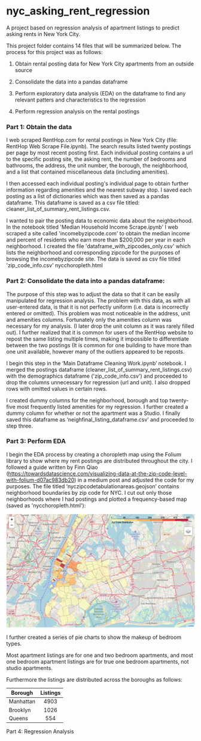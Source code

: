 # nyc_asking_rent_regression

A project based on regression analysis of apartment listings to predict asking rents in New York City.

This project folder contains 14 files that will be summarized below. The process for this project was as follows:

1. Obtain rental posting data for New York City apartments from an outside source

2. Consolidate the data into a pandas dataframe

3. Perform exploratory data analysis (EDA) on the dataframe to find any relevant patters and characteristics to the regression

4. Perform regression analysis on the rental postings



### Part 1: Obtain the data

I web scraped RentHop.com for rental postings in New York City (file: RentHop Web Scrape File.ipynb). The search results listed twenty postings per page by most recent posting first. Each individual posting contains a url to the specific posting site, the asking rent, the number of bedrooms and bathrooms, the address, the unit number, the borough, the neighborhood, and a list that contained miscellaneous data (including amenities).

I then accessed each individual posting's individual page to obtain further information regarding amenities and the nearest subway stop. I saved each posting as a list of dictionaries which was then saved as a pandas dataframe. This dataframe is saved as a csv file titled: cleaner_list_of_summary_rent_listings.csv.

I wanted to pair the posting data to economic data about the neighborhood. In the notebook titled 'Median Household Income Scrape.ipynb' I web scraped a site called 'incomebyzipcode.com' to obtain the median income and percent of residents who earn more than $200,000 per year in each neighborhood. I created the file 'dataframe_with_zipcodes_only.csv' which lists the neighborhood and corresponding zipcode for the purposes of browsing the incomebyzipcode site. The data is saved as csv file titled 'zip_code_info.csv'
nycchoropleth.html

### Part 2: Consolidate the data into a pandas dataframe:

The purpose of this step was to adjust the data so that it can be easily manipulated for regression analysis. The problem with this data, as with all user-entered data, is that it is not perfectly uniform (i.e. data is incorrectly entered or omitted). This problem was most noticeable in the address, unit and amenities columns. Fortunately only the amenities column was necessary for my analysis. (I later drop the unit column as it was rarely filled out). I further realized that it is common for users of the RentHop website to repost the same listing multiple times, making it impossible to differentiate between the two postings (It is common for one building to have more than one unit available, however many of the outliers appeared to be reposts.

I begin this step in the ‘Main Dataframe Cleaning Work.ipynb’ notebook. I merged the postings dataframe (cleaner_list_of_summary_rent_listings.csv) with the demographics dataframe ('zip_code_info.csv') and proceeded to drop the columns unnecessary for regression (url and unit). I also dropped rows with omitted values in certain rows.

I created dummy columns for the neighborhood, borough and top twenty-five most frequently listed amenities for my regression. I further created a dummy column for whether or not the apartment was a Studio. I finally saved this dataframe as ‘neighfinal_listing_dataframe.csv’ and proceeded to step three.

### Part 3: Perform EDA

I begin the EDA process by creating a choropleth map using the Folium library to show where my rent postings are distributed throughout the city. I followed a guide written by Finn Qiao (https://towardsdatascience.com/visualizing-data-at-the-zip-code-level-with-folium-d07ac983db20) in a medium post and adjusted the code for my purposes. The file titled ‘nyczipcodetabulationareas.geojson’ contains neighborhood boundaries by zip code for NYC. I cut out only those neighborhoods where I had postings and plotted a frequency-based map (saved as 'nycchoropleth.html'):

![NYC Rent Postings Choropleth](/images-for-readme/choropleth.png)

I further created a series of pie charts to show the makeup of bedroom types.

Most apartment listings are for one and two bedroom apartments, and most one bedroom apartment listings are for true one bedroom apartments, not studio apartments.

Furthermore the listings are distributed across the boroughs as follows:

|   Borough   |    Listings   |
| ----------- |:-------------:|
| Manhattan   |     4903      |
| Brooklyn    |     1026      |
| Queens      |      554      |


Part 4: Regression Analysis
